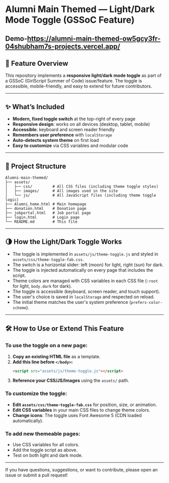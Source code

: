 # Alumni Main Themed — Light/Dark Mode Toggle (GSSoC Feature)

## Demo-https://alumni-main-themed-ow5gcy3fr-04shubham7s-projects.vercel.app/

## 🚀 Feature Overview

This repository implements a **responsive light/dark mode toggle** as part of a GSSoC (GirlScript Summer of Code) issue/feature. The toggle is accessible, mobile-friendly, and easy to extend for future contributors.

---

## ✨ What’s Included

- **Modern, fixed toggle switch** at the top-right of every page
- **Responsive design**: works on all devices (desktop, tablet, mobile)
- **Accessible**: keyboard and screen reader friendly
- **Remembers user preference** with `localStorage`
- **Auto-detects system theme** on first load
- **Easy to customize** via CSS variables and modular code

---

## 📁 Project Structure

```
Alumni-main-themed/
├── assets/
│   ├── css/         # All CSS files (including theme toggle styles)
│   ├── images/      # All images used in the site
│   └── js/          # All JavaScript files (including theme toggle logic)
├── Alumni_home.html # Main homepage
├── donation.html    # Donation page
├── jobportal.html   # Job portal page
├── login.html       # Login page
└── README.md        # This file
```

---

## 🌗 How the Light/Dark Toggle Works

- The toggle is implemented in `assets/js/theme-toggle.js` and styled in `assets/css/theme-toggle-fab.css`.
- The switch is a horizontal slider: left (moon) for light, right (sun) for dark.
- The toggle is injected automatically on every page that includes the script.
- Theme colors are managed with CSS variables in each CSS file (`:root` for light, `body.dark` for dark).
- The toggle is accessible (keyboard, screen reader, and touch support).
- The user's choice is saved in `localStorage` and respected on reload.
- The initial theme matches the user's system preference (`prefers-color-scheme`).

---

## 🛠️ How to Use or Extend This Feature

### To use the toggle on a new page:

1. **Copy an existing HTML file** as a template.
2. **Add this line before `</body>`:**
   ```html
   <script src="assets/js/theme-toggle.js"></script>
   ```
3. **Reference your CSS/JS/Images** using the `assets/` path.

### To customize the toggle:

- **Edit `assets/css/theme-toggle-fab.css`** for position, size, or animation.
- **Edit CSS variables** in your main CSS files to change theme colors.
- **Change icons**: The toggle uses Font Awesome 5 (CDN loaded automatically).

### To add new themeable pages:

- Use CSS variables for all colors.
- Add the toggle script as above.
- Test on both light and dark mode.

---


If you have questions, suggestions, or want to contribute, please open an issue or submit a pull request!
